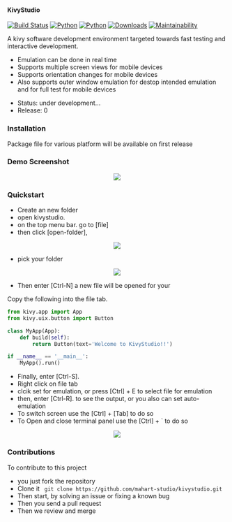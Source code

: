 #### KivyStudio
<!-- ![KivyStudio](https://raw.githubusercontent.com/MichaelStott/KivMob/master/demo/assets/kivmob-title.png) -->

[![Build Status](https://travis-ci.com/MichaelStott/KivMob.svg?branch=master)](https://travis-ci.com/MichaelStott/KivMob)
[![Python](https://img.shields.io/badge/python-2-green.svg)](https://www.python.org/downloads/release/python-270/)
[![Python](https://img.shields.io/badge/python-3-green.svg)](https://www.python.org/downloads/release/python-270/)
[![Downloads](https://pepy.tech/badge/kivmob)](https://pepy.tech/project/kivmob)
[![Maintainability](https://api.codeclimate.com/v1/badges/add8cd9bd9600d898b79/maintainability)](https://codeclimate.com/github/MichaelStott/KivMob/maintainability)

A kivy software development environment targeted towards fast testing and interactive development.

  - Emulation can be done in real time
  - Supports multiple screen views for mobile devices
  - Supports orientation changes for mobile devices
  - Also supports outer window emulation for destop intended emulation and for full test for mobile devices

* Status: under development...
* Release: 0


### Installation

Package file for various platform will be available on first release


### Demo Screenshot
<p align="center">
  <img src="https://raw.githubusercontent.com/mahart-studio/kivystudio/master/showcase/Screenshot(1).png">
</p>

### Quickstart

* Create an new folder
* open kivystudio.
* on the top menu bar. go to [file]
* then click [open-folder],

<p align="center">
  <img src="https://raw.githubusercontent.com/mahart-studio/kivystudio/master/showcase/Screenshot(2).png">
</p>

* pick your folder

<p align="center">
  <img src="https://raw.githubusercontent.com/mahart-studio/kivystudio/master/showcase/Screenshot(3).png">
</p>

* Then enter [Ctrl-N] a new file will be opened for your


Copy the following into the file tab.
```python
from kivy.app import App
from kivy.uix.button import Button

class MyApp(App):
	def build(self):
		return Button(text='Welcome to KivyStudio!!')

if __name__ == '__main__':
	MyApp().run()
```

* Finally, enter [Ctrl-S].
* Right click on file tab
* clcik set for emulation, or press [Ctrl] + E to select file for emulation
* then, enter [Ctrl-R]. to see the output, or you also can set auto-emulation
* To switch screen use the [Ctrl] + [Tab] to do so
* To Open and close terminal panel use the [Ctrl] + ` to do so

<p align="center">
  <img src="https://raw.githubusercontent.com/mahart-studio/kivystudio/master/showcase/Screenshot(4).png">
</p>

### Contributions
To contribute to this project
* you just fork the repository
* Clone it
``` git clone https://github.com/mahart-studio/kivystudio.git``` 
* Then start, by solving an issue or fixing a known bug
* Then you send a pull request
* Then we review and merge
